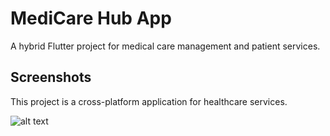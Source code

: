 # MediCare Hub App

A hybrid Flutter project for medical care management and patient services.

## Screenshots

This project is a cross-platform application for healthcare services.


![alt text](./readme-docs/screenshot.gif)